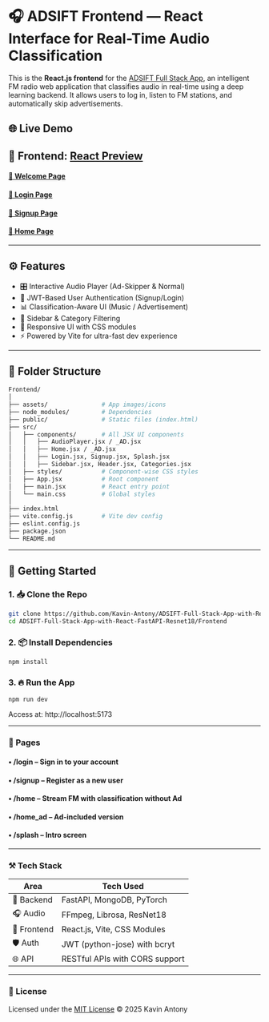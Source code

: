 # 🎧 ADSIFT Frontend — React Interface for Real-Time Audio Classification

This is the **React.js frontend** for the [ADSIFT Full Stack App](https://github.com/Kavin-Antony/ADSIFT-Full-Stack-App-with-React-FastAPI-Resnet18), an intelligent FM radio web application that classifies audio in real-time using a deep learning backend. It allows users to log in, listen to FM stations, and automatically skip advertisements.

## 🌐 Live Demo 

## 🔗 Frontend: [React Preview](https://kavin-antony.github.io/ADSIFT-Full-Stack-App-with-React-FastAPI-Resnet18/)
####  [🔹 Welcome Page](https://kavin-antony.github.io/ADSIFT-Full-Stack-App-with-React-FastAPI-Resnet18/)
####  [🔹 Login Page](https://kavin-antony.github.io/ADSIFT-Full-Stack-App-with-React-FastAPI-Resnet18/#/login)
####  [🔹 Signup Page](https://kavin-antony.github.io/ADSIFT-Full-Stack-App-with-React-FastAPI-Resnet18/#/signup)
####  [🔹 Home Page](https://kavin-antony.github.io/ADSIFT-Full-Stack-App-with-React-FastAPI-Resnet18/#/home-ad)


---

## ⚙️ Features

- 🎛️ Interactive Audio Player (Ad-Skipper & Normal)
- 🔐 JWT-Based User Authentication (Signup/Login)
- 📊 Classification-Aware UI (Music / Advertisement)
- 🧭 Sidebar & Category Filtering
- 🎨 Responsive UI with CSS modules
- ⚡ Powered by Vite for ultra-fast dev experience

---

## 📁 Folder Structure

```bash
Frontend/
│
├── assets/               # App images/icons
├── node_modules/         # Dependencies
├── public/               # Static files (index.html)
├── src/
│   ├── components/       # All JSX UI components
│   │   ├── AudioPlayer.jsx / _AD.jsx
│   │   ├── Home.jsx / _AD.jsx
│   │   ├── Login.jsx, Signup.jsx, Splash.jsx
│   │   ├── Sidebar.jsx, Header.jsx, Categories.jsx
│   ├── styles/           # Component-wise CSS styles
│   ├── App.jsx           # Root component
│   ├── main.jsx          # React entry point
│   └── main.css          # Global styles
│
├── index.html
├── vite.config.js        # Vite dev config
├── eslint.config.js
├── package.json
└── README.md
```

---

## 🚀 Getting Started

### 1. 📥 Clone the Repo

```bash
git clone https://github.com/Kavin-Antony/ADSIFT-Full-Stack-App-with-React-FastAPI-Resnet18.git
cd ADSIFT-Full-Stack-App-with-React-FastAPI-Resnet18/Frontend
```

### 2. 📦 Install Dependencies

```bash
npm install
```

### 3. 🔥 Run the App

```bash
npm run dev
```
Access at: http://localhost:5173

---

### 🧪 Pages
#### •	/login – Sign in to your account
#### •	/signup – Register as a new user
#### •	/home – Stream FM with classification without Ad
#### •	/home_ad – Ad-included version
#### •	/splash – Intro screen

---

### ⚒️ Tech Stack

| Area       | Tech Used                        |
|------------|----------------------------------|
| 🧠 Backend | FastAPI, MongoDB, PyTorch        |
| 🎧 Audio   | FFmpeg, Librosa, ResNet18        |
| 🧩 Frontend| React.js, Vite, CSS Modules      |
| 🛡️ Auth    | JWT (python-jose) with bcryt     |
| 🌐 API     | RESTful APIs with CORS support   |

---

### 📄 License

Licensed under the [MIT License](../LICENSE) © 2025 Kavin Antony

